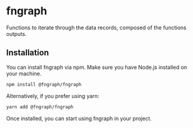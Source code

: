 # fngraph

Functions to iterate through the data records, composed of the functions outputs.

## Installation

You can install fngraph via npm. Make sure you have Node.js installed on your machine.

```bash
npm install @fngraph/fngraph
```

Alternatively, if you prefer using yarn:

```bash
yarn add @fngraph/fngraph
```

Once installed, you can start using fngraph in your project.
